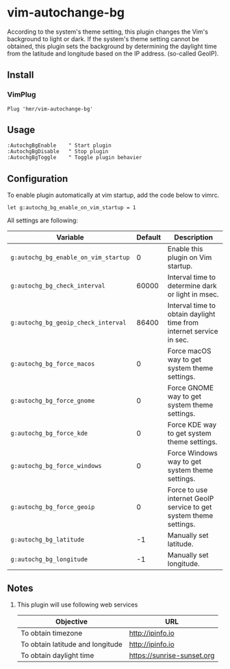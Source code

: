 # vim-autochange-bg

According to the system's theme setting, this plugin changes the Vim's background to light or dark. If the system's theme setting cannot be obtained, this plugin sets the background by determining the daylight time from the latitude and longitude based on the IP address. (so-called GeoIP).

## Install

### VimPlug

```vim
Plug 'hmr/vim-autochange-bg'
```

## Usage

```vim
:AutochgBgEnable    " Start plugin
:AutochgBgDisable   " Stop plugin
:AutochgBgToggle    " Toggle plugin behavier
```

## Configuration

To enable plugin automatically at vim startup, add the code below to vimrc.

```vim
let g:autochg_bg_enable_on_vim_startup = 1
```

All settings are following:

| Variable | Default | Description |
|----------|---------|-------------|
| `g:autochg_bg_enable_on_vim_startup` | 0   | Enable this plugin on Vim startup. |
| `g:autochg_bg_check_interval`      | 60000 | Interval time to determine dark or light in msec. |
| `g:autochg_bg_geoip_check_interval`| 86400 | Interval time to obtain daylight time from internet service in sec. |
| `g:autochg_bg_force_macos`         | 0     | Force macOS way to get system theme settings. |
| `g:autochg_bg_force_gnome`         | 0     | Force GNOME way to get system theme settings. |
| `g:autochg_bg_force_kde`           | 0     | Force KDE way to get system theme settings. |
| `g:autochg_bg_force_windows`       | 0     | Force Windows way to get system theme settings. |
| `g:autochg_bg_force_geoip`         | 0     | Force to use internet GeoIP service to get system theme settings. |
| `g:autochg_bg_latitude`            | -1    | Manually set latitude. |
| `g:autochg_bg_longitude`           | -1    | Manually set longitude. |

## Notes

1. This plugin will use following web services

   | Objective | URL |
   |-----------|-----|
   | To obtain timezone               | http://ipinfo.io           |
   | To obtain latitude and longitude | http://ipinfo.io           |
   | To obtain daylight time          | https://sunrise-sunset.org |


